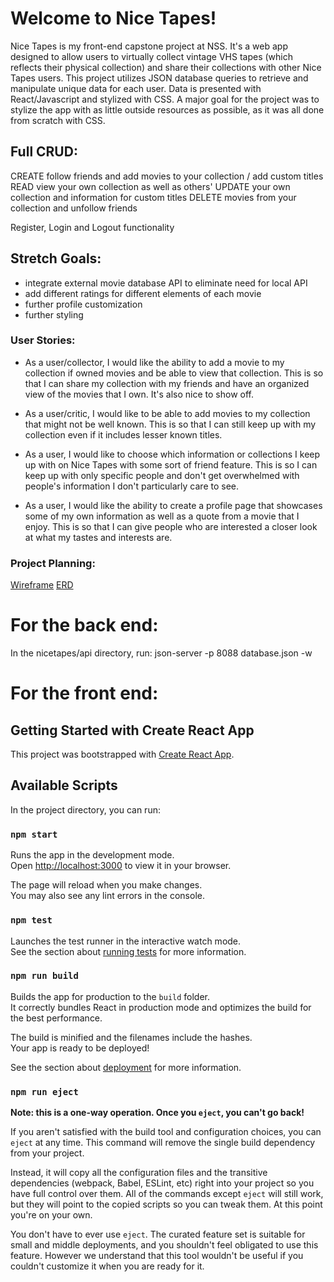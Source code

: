# Welcome to Nice Tapes!
Nice Tapes is my front-end capstone project at NSS. It's a web app designed to allow users to virtually collect vintage VHS tapes (which reflects their physical collection) and share their collections with other Nice Tapes users. This project utilizes JSON database queries to retrieve and manipulate unique data for each user. Data is presented with React/Javascript and stylized with CSS. A major goal for the project was to stylize the app with as little outside resources as possible, as it was
all done from scratch with CSS.

## Full CRUD:
CREATE follow friends and add movies to your collection / add custom titles
READ view your own collection as well as others'
UPDATE your own collection and information for custom titles
DELETE movies from your collection and unfollow friends

Register, Login and Logout functionality

## Stretch Goals:
- integrate external movie database API to eliminate need for local API
- add different ratings for different elements of each movie
- further profile customization
- further styling

### User Stories:
* As a user/collector, I would like the ability to add a movie to my collection if owned movies and be able to view that collection. This is so that I can share my collection with my friends and have an organized view of the movies that I own. It's also nice to show off.

* As a user/critic, I would like to be able to add movies to my collection that might not be well known. This is so that I can still keep up with my collection even if it includes lesser known titles.

* As a user, I would like to choose which information or collections I keep up with on Nice Tapes with some sort of friend feature. This is so I can keep up with only specific people and don't get overwhelmed with people's information I don't particularly care to see.

* As a user, I would like the ability to create a profile page that showcases some of my own information as well as a quote from a movie that I enjoy. This is so that I can give people who are interested a closer look at what my tastes and interests are.

### Project Planning:
[Wireframe](https://miro.com/app/board/uXjVOHzxGgY=/)
[ERD](https://dbdiagram.io/d/62113ed9485e433543e16fe4)

# For the back end:

In the nicetapes/api directory, run: json-server -p 8088 database.json -w

# For the front end:

## Getting Started with Create React App

This project was bootstrapped with [Create React App](https://github.com/facebook/create-react-app).

## Available Scripts

In the project directory, you can run:

### `npm start`

Runs the app in the development mode.\
Open [http://localhost:3000](http://localhost:3000) to view it in your browser.

The page will reload when you make changes.\
You may also see any lint errors in the console.

### `npm test`

Launches the test runner in the interactive watch mode.\
See the section about [running tests](https://facebook.github.io/create-react-app/docs/running-tests) for more information.

### `npm run build`

Builds the app for production to the `build` folder.\
It correctly bundles React in production mode and optimizes the build for the best performance.

The build is minified and the filenames include the hashes.\
Your app is ready to be deployed!

See the section about [deployment](https://facebook.github.io/create-react-app/docs/deployment) for more information.

### `npm run eject`

**Note: this is a one-way operation. Once you `eject`, you can't go back!**

If you aren't satisfied with the build tool and configuration choices, you can `eject` at any time. This command will remove the single build dependency from your project.

Instead, it will copy all the configuration files and the transitive dependencies (webpack, Babel, ESLint, etc) right into your project so you have full control over them. All of the commands except `eject` will still work, but they will point to the copied scripts so you can tweak them. At this point you're on your own.

You don't have to ever use `eject`. The curated feature set is suitable for small and middle deployments, and you shouldn't feel obligated to use this feature. However we understand that this tool wouldn't be useful if you couldn't customize it when you are ready for it.
